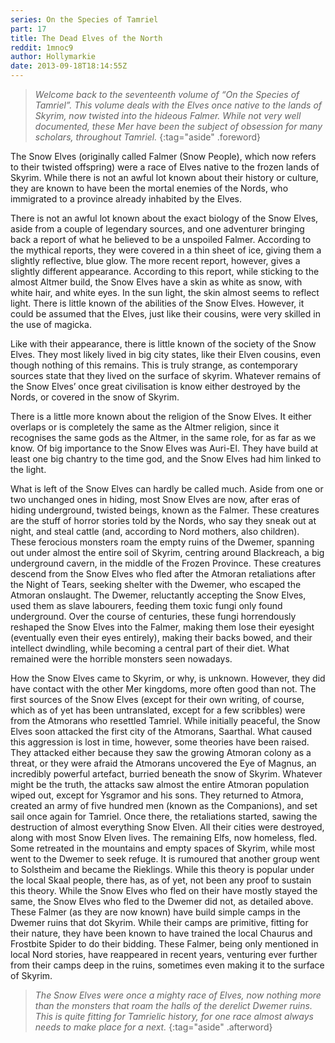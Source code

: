 ```yaml
---
series: On the Species of Tamriel
part: 17
title: The Dead Elves of the North
reddit: 1mnoc9
author: Hollymarkie
date: 2013-09-18T18:14:55Z
---
```


> *Welcome back to the seventeenth volume of “On the Species of Tamriel”. This*
> *volume deals with the Elves once native to the lands of Skyrim, now twisted*
> *into the hideous Falmer. While not very well documented, these Mer have been*
> *the subject of obsession for many scholars, throughout Tamriel.*
{:tag="aside" .foreword}

The Snow Elves (originally called Falmer (Snow People), which now refers to
their twisted offspring) were a race of Elves native to the frozen lands of
Skyrim. While there is not an awful lot known about their history or culture,
they are known to have been the mortal enemies of the Nords, who immigrated to a
province already inhabited by the Elves.

There is not an awful lot known about the exact biology of the Snow Elves, aside
from a couple of legendary sources, and one adventurer bringing back a report of
what he believed to be a unspoiled Falmer. According to the mythical reports,
they were covered in a thin sheet of ice, giving them a slightly reflective,
blue glow. The more recent report, however, gives a slightly different
appearance. According to this report, while sticking to the almost Altmer build,
the Snow Elves have a skin as white as snow, with white hair, and white eyes. In
the sun light, the skin almost seems to reflect light. There is little known of
the abilities of the Snow Elves. However, it could be assumed that the Elves,
just like their cousins, were very skilled in the use of magicka.

Like with their appearance, there is little known of the society of the Snow
Elves. They most likely lived in big city states, like their Elven cousins, even
though nothing of this remains. This is truly strange, as contemporary sources
state that they lived on the surface of skyrim. Whatever remains of the Snow
Elves’ once great civilisation is know either destroyed by the Nords, or covered
in the snow of Skyrim.

There is a little more known about the religion of the Snow Elves. It either
overlaps or is completely the same as the Altmer religion, since it recognises
the same gods as the Altmer, in the same role, for as far as we know. Of big
importance to the Snow Elves was Auri-El. They have build at least one big
chantry to the time god, and the Snow Elves had him linked to the light.

What is left of the Snow Elves can hardly be called much. Aside from one or two
unchanged ones in hiding, most Snow Elves are now, after eras of hiding
underground, twisted beings, known as the Falmer. These creatures are the stuff
of horror stories told by the Nords, who say they sneak out at night, and steal
cattle (and, according to Nord mothers, also children). These ferocious monsters
roam the empty ruins of the Dwemer, spanning out under almost the entire soil of
Skyrim, centring around Blackreach, a big underground cavern, in the middle of
the Frozen Province. These creatures descend from the Snow Elves who fled after
the Atmoran retaliations after the Night of Tears, seeking shelter with the
Dwemer, who escaped the Atmoran onslaught. The Dwemer, reluctantly accepting the
Snow Elves, used them as slave labourers, feeding them toxic fungi only found
underground. Over the course of centuries, these fungi horrendously reshaped the
Snow Elves into the Falmer, making them lose their eyesight (eventually even
their eyes entirely), making their backs bowed, and their intellect dwindling,
while becoming a central part of their diet. What remained were the horrible
monsters seen nowadays.

How the Snow Elves came to Skyrim, or why, is unknown. However, they did have
contact with the other Mer kingdoms, more often good than not. The first sources
of the Snow Elves (except for their own writing, of course, which as of yet has
been untranslated, except for a few scribbles) were from the Atmorans who
resettled Tamriel. While initially peaceful, the Snow Elves soon attacked the
first city of the Atmorans, Saarthal. What caused this aggression is lost in
time, however, some theories have been raised. They attacked either because they
saw the growing Atmoran colony as a threat, or they were afraid the Atmorans
uncovered the Eye of Magnus, an incredibly powerful artefact, burried beneath
the snow of Skyrim. Whatever might be the truth, the attacks saw almost the
entire Atmoran population wiped out, except for Ysgramor and his sons. They
returned to Atmora, created an army of five hundred men (known as the
Companions), and set sail once again for Tamriel. Once there, the retaliations
started, sawing the destruction of almost everything Snow Elven. All their
cities were destroyed, along with most Snow Elven lives. The remaining Elfs, now
homeless, fled. Some retreated in the mountains and empty spaces of Skyrim,
while most went to the Dwemer to seek refuge. It is rumoured that another group
went to Solstheim and became the Rieklings. While this theory is popular under
the local Skaal people, there has, as of yet, not been any proof to sustain this
theory. While the Snow Elves who fled on their have mostly stayed the same, the
Snow Elves who fled to the Dwemer did not, as detailed above. These Falmer (as
they are now known) have build simple camps in the Dwemer ruins that dot Skyrim.
While their camps are primitive, fitting for their nature, they have been known
to have trained the local Chaurus and Frostbite Spider to do their bidding.
These Falmer, being only mentioned in local Nord stories, have reappeared in
recent years, venturing ever further from their camps deep in the ruins,
sometimes even making it to the surface of Skyrim.

> *The Snow Elves were once a mighty race of Elves, now nothing more than the*
> *monsters that roam the halls of the derelict Dwemer ruins. This is quite*
> *fitting for Tamrielic history, for one race almost always needs to make*
> *place for a next.*
{:tag="aside" .afterword}
